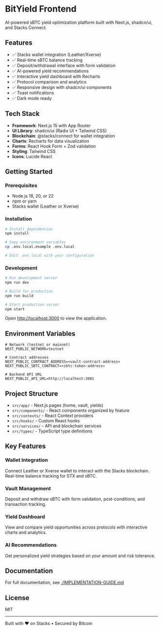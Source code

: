 # BitYield Frontend

AI-powered sBTC yield optimization platform built with Next.js, shadcn/ui, and Stacks Connect.

## Features

- ✅ Stacks wallet integration (Leather/Xverse)
- ✅ Real-time sBTC balance tracking
- ✅ Deposit/withdrawal interface with form validation
- ✅ AI-powered yield recommendations
- ✅ Interactive yield dashboard with Recharts
- ✅ Protocol comparison and analytics
- ✅ Responsive design with shadcn/ui components
- ✅ Toast notifications
- ✅ Dark mode ready

## Tech Stack

- **Framework**: Next.js 15 with App Router
- **UI Library**: shadcn/ui (Radix UI + Tailwind CSS)
- **Blockchain**: @stacks/connect for wallet integration
- **Charts**: Recharts for data visualization
- **Forms**: React Hook Form + Zod validation
- **Styling**: Tailwind CSS
- **Icons**: Lucide React

## Getting Started

### Prerequisites

- Node.js 18, 20, or 22
- npm or yarn
- Stacks wallet (Leather or Xverse)

### Installation

```bash
# Install dependencies
npm install

# Copy environment variables
cp .env.local.example .env.local

# Edit .env.local with your configuration
```

### Development

```bash
# Run development server
npm run dev

# Build for production
npm run build

# Start production server
npm start
```

Open [http://localhost:3000](http://localhost:3000) to view the application.

## Environment Variables

```env
# Network (testnet or mainnet)
NEXT_PUBLIC_NETWORK=testnet

# Contract addresses
NEXT_PUBLIC_CONTRACT_ADDRESS=<vault-contract-address>
NEXT_PUBLIC_SBTC_CONTRACT=<sbtc-token-address>

# Backend API URL
NEXT_PUBLIC_API_URL=http://localhost:3001
```

## Project Structure

- `src/app/` - Next.js pages (home, vault, yields)
- `src/components/` - React components organized by feature
- `src/contexts/` - React Context providers
- `src/hooks/` - Custom React hooks
- `src/services/` - API and blockchain services
- `src/types/` - TypeScript type definitions

## Key Features

### Wallet Integration
Connect Leather or Xverse wallet to interact with the Stacks blockchain. Real-time balance tracking for STX and sBTC.

### Vault Management
Deposit and withdraw sBTC with form validation, post-conditions, and transaction tracking.

### Yield Dashboard
View and compare yield opportunities across protocols with interactive charts and analytics.

### AI Recommendations
Get personalized yield strategies based on your amount and risk tolerance.

## Documentation

For full documentation, see [./IMPLEMENTATION-GUIDE.md](./IMPLEMENTATION-GUIDE.md)

## License

MIT

---

Built with ❤️ on Stacks • Secured by Bitcoin
